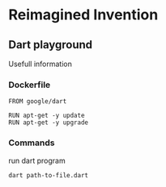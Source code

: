 # Reimagined Invention
## Dart playground

Usefull information

### Dockerfile

```
FROM google/dart

RUN apt-get -y update
RUN apt-get -y upgrade

```

### Commands
run dart program

```
dart path-to-file.dart
```

